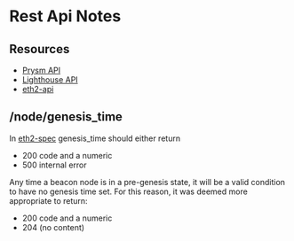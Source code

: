 # Rest Api Notes

## Resources

* [Prysm API]("https://api.prylabs.net/#")
* [Lighthouse API]("https://lighthouse-book.sigmaprime.io/http.html")
* [eth2-api]("https://github.com/ethereum/eth2.0-specs")

## /node/genesis_time

In [eth2-spec]("https://github.com/ethereum/eth2.0-specs") genesis_time should either return
* 200 code and a numeric
* 500 internal error

Any time a beacon node is in a pre-genesis state, it will be a valid condition to have no
genesis time set. For this reason, it was deemed more appropriate to return:
* 200 code and a numeric
* 204 (no content)